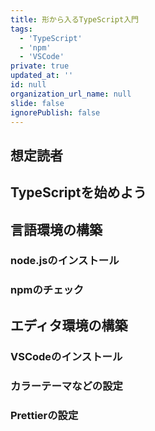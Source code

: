 ```yaml
---
title: 形から入るTypeScript入門
tags:
  - 'TypeScript'
  - 'npm'
  - 'VSCode'
private: true
updated_at: ''
id: null
organization_url_name: null
slide: false
ignorePublish: false
---
```

## 想定読者

## TypeScriptを始めよう

## 言語環境の構築
### node.jsのインストール

### npmのチェック

## エディタ環境の構築
### VSCodeのインストール

### カラーテーマなどの設定

### Prettierの設定


